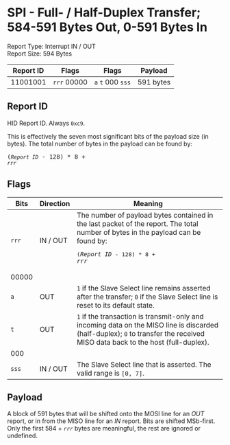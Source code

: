 
# SPI - Full- / Half-Duplex Transfer; 584-591 Bytes Out, 0-591 Bytes In
Report Type: Interrupt IN / OUT<br />
Report Size: 594 Bytes

| Report ID | Flags | Flags | Payload |
|-----------|-------|-------|---------|
| 11001001 | `rrr`&nbsp;00000 | `a`&nbsp;`t`&nbsp;000&nbsp;`sss` | 591 bytes |

## Report ID
HID Report ID.  Always `0xc9`.

This is effectively the seven most significant bits of the payload size (in bytes).  The total number of bytes in the payload can be found by: <pre>(*`Report ID`* - 128) * 8 + *`rrr`*</pre>

## Flags

| Bits  | Direction | Meaning |
|-------|-----------|---------|
| `rrr` | IN / OUT  | The number of payload bytes contained in the last packet of the report.  The total number of bytes in the payload can be found by: <pre>(*`Report ID`* - 128) * 8 + *`rrr`*</pre> |
| 00000 |          |                                                                       |
| `a`   | OUT      | `1` if the Slave Select line remains asserted after the transfer; `0` if the Slave Select line is reset to its default state. |
| `t`   | OUT      | `1` if the transaction is transmit-only and incoming data on the MISO line is discarded (half-duplex); `0` to transfer the received MISO data back to the host (full-duplex). |
| 000   |          |                                                                       |
| `sss` | IN / OUT | The Slave Select line that is asserted.  The valid range is `[0, 7]`. |

## Payload
A block of 591 bytes that will be shifted onto the MOSI line for an *OUT* report, or in from the MISO line for an *IN* report.  Bits are shifted MSb-first.  Only the first 584 + *`rrr`* bytes are meaningful, the rest are ignored or undefined.
